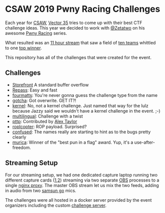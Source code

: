 # CSAW 2019 Pwny Racing Challenges 


Each year for [CSAW](https://ctf.csaw.io/), [Vector 35](https://vector35.com) tries to come up with their best CTF challenge ideas. This year we decided to work with [@Zetatwo](https://twitter.com/zetatwo) on his awesome [Pwny Racing](https://pwny.racing/) series.

What resulted was an [11 hour stream](https://www.youtube.com/watch?v=lYLbwayCzps) that saw a field of [ten teams](https://challonge.com/csaw_pwny_racing) whittled to one [top winner](https://ufsit.org/).

This repository has all of the challenges that were created for the event.

## Challenges

- [Storefront](https://github.com/Vector35/csaw-2019-pwny-race/tree/master/round1/storefront) A standard buffer overflow 
- [Repass](https://github.com/Vector35/csaw-2019-pwny-race/tree/master/round1/repass): Easy and fast
- [fourmatts](https://github.com/Vector35/csaw-2019-pwny-race/tree/master/round2/fourmatts): You're never gonna guess the challenge type from the name
- [gotcha](https://github.com/Vector35/csaw-2019-pwny-race/tree/master/round2/gotcha): Got overwrite. GET IT?!
- [kernel](https://github.com/Vector35/csaw-2019-pwny-race/tree/master/round2/kernel): No, not a kernel challenge. Just named that way for the lulz because Jazzy said we wouldn't have a kernel challenge in the event. ;-) 
- [multilingual](https://github.com/Vector35/csaw-2019-pwny-race/tree/master/round2/multilingual): Challenge with a twist
- [pttp](https://github.com/Vector35/csaw-2019-pwny-race/tree/master/round3/pttp): Contributed by [Alex Taylor](https://twitter.com/fuzyll)
- [roplcopter](https://github.com/Vector35/csaw-2019-pwny-race/tree/master/round3/roplcopter): ROP payload. Surprised?
- [confused](https://github.com/Vector35/csaw-2019-pwny-race/tree/master/round4/confused): The names really are starting to hint as to the bugs pretty clearly
- [murica](https://github.com/Vector35/csaw-2019-pwny-race/tree/master/round4/murica): Winner of the "best pun in a flag" award. Yup, it's a use-after-freedom. 

## Streaming Setup

For our streaming setup, we had one dedicated capture laptop running two different capture cards ([1](https://www.elgato.com/en/gaming/game-capture-hd60-s),[2](https://www.magewell.com/products/usb-capture-hdmi-gen-2)) streaming via two separate [OBS](https://obsproject.com/) processes to a single [nginx proxy](https://docs.nginx.com/nginx/admin-guide/dynamic-modules/rtmp/). The master OBS stream let us mix the two feeds, adding in audio from two [samsun go](https://www.amazon.com/Samson-Mic-Portable-Condenser-Microphone/dp/B001R76D42) mics. 

The challenges were all hosted in a docker server provided by the event organizers including the custom [challenge server](https://github.com/Vector35/csaw-2019-pwny-race/tree/master/server).